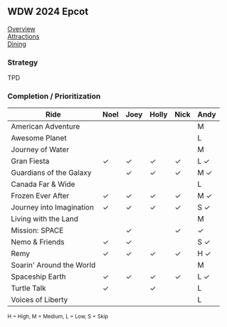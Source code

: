 ## WDW 2024 Epcot

[Overview](https://github.com/asemanko/travel-plans/blob/master/destination/north-america/usa/florida/disney-world/epcot/epcot.md)  
[Attractions](https://github.com/asemanko/travel-plans/blob/master/destination/north-america/usa/florida/disney-world/epcot/epcot-attractions.md)  
[Dining](https://github.com/asemanko/travel-plans/blob/master/destination/north-america/usa/florida/disney-world/epcot/epcot-dining.md)


### Strategy

TPD


### Completion / Prioritization

|Ride|Noel|Joey|Holly|Nick|Andy|
|----|----|----|-----|----|----|
|American Adventure| | | | |M|
|Awesome Planet| | | | |L|
|Journey of Water| | | | |M|
|Gran Fiesta|&check;|&check;|&check;|&check;|L &check;|
|Guardians of the Galaxy| |&check;|&check;|&check;|M &check;|
|Canada Far & Wide| | | | |L|
|Frozen Ever After|&check;|&check;|&check;|&check;|M &check;|
|Journey into Imagination|&check;|&check;|&check;|&check;|S &check;|
|Living with the Land| | | | |M|
|Mission: SPACE| |&check;| |&check;|&check;|
|Nemo & Friends|&check;|&check;| | |S &check;|
|Remy|&check;|&check;|&check;|&check;|H &check;|
|Soarin' Around the World| | | | |M|
|Spaceship Earth|&check;|&check;|&check;|&check;|L &check;|
|Turtle Talk|&check;| |&check;| | L|
|Voices of Liberty| | | | | L|

<small>H = High, M = Medium, L = Low, S = Skip</small>

